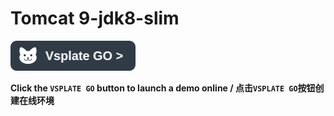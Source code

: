 # Tomcat 9-jdk8-slim

<a href="https://www.vsplate.com/?docker-compose=https://github.com/vsplate/dcenvs/tomcat/9-jdk8-slim"><img alt="VSPLATE GO" src="https://raw.githubusercontent.com/vsplate/images/master/vsgo_btn.png" width="200px"></a>

**Click the `VSPLATE GO` button to launch a demo online / 点击`VSPLATE GO`按钮创建在线环境**